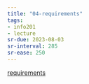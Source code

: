 ```yaml
---
title: "04-requirements"
tags: 
- info201
- lecture
sr-due: 2023-08-03
sr-interval: 285
sr-ease: 250
---
```


[requirements](notes/requirements.md)
